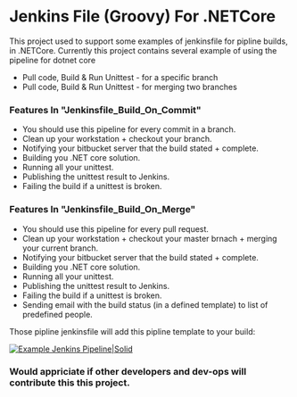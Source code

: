# Jenkins File (Groovy) For .NETCore

This project used to support some examples of jenkinsfile for pipline builds, in .NETCore.
Currently this project contains several example of using the pipeline for dotnet core

  - Pull code, Build & Run Unittest - for a specific branch
  - Pull code, Build & Run Unittest - for merging two branches

### Features In "Jenkinsfile_Build_On_Commit"
 - You should use this pipeline for every commit in a branch.
 - Clean up your workstation + checkout your branch.
 - Notifying your bitbucket server that the build stated + complete.
 - Building you .NET core solution.
 - Running all your unittest.
 - Publishing the unittest result to Jenkins.
 - Failing the build if a unittest is broken.

### Features In "Jenkinsfile_Build_On_Merge"
 - You should use this pipeline for every pull request.
 - Clean up your workstation + checkout your master brnach + merging your current branch.
 - Notifying your bitbucket server that the build stated + complete.
 - Building you .NET core solution.
 - Running all your unittest.
 - Publishing the unittest result to Jenkins.
 - Failing the build if a unittest is broken.
 - Sending email with the build status (in a defined template) to list of predefined people.


Those pipline jenkinsfile will add this pipline template to your build:

[![Example Jenkins Pipeline|Solid](https://github.com/avrum/JenkinsFileFor.NETCore/blob/master/JenkinsPipeExample.PNG)](https://github.com/avrum/JenkinsFileFor.NETCore)

### Would appriciate if other developers and dev-ops will contribute this this project.


